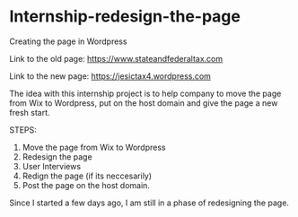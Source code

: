 # Internship-redesign-the-page
Creating the page in Wordpress

Link to the old page:
https://www.stateandfederaltax.com

Link to the new page:
https://jesictax4.wordpress.com

The idea with this internship project is to help company to move the page from Wix to Wordpress, put on the host domain and give the page a new fresh start.

STEPS:
1) Move the page from Wix to Wordpress
2) Redesign the page
3) User Interviews
4) Redign the page (if its neccesarily)
5) Post the page on the host domain.

Since I started a few days ago, I am still in a phase of redesigning the page. 
